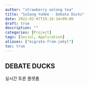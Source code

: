 ```yaml
---
author: "strawberry oolong tea"
title: "SuSang-YuHee - Debate Ducks"
date: 2022-02-07T19:16:14+09:00
draft: true
description: ""
categories: [Project]
tags: [Social, Application]
aliases: ["migrate-from-jekyl"]
toc: true
---
```


## DEBATE DUCKS

실시간 토론 플랫폼
